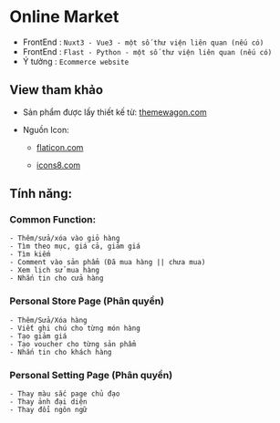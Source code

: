 # Online Market
- FrontEnd : `Nuxt3 - Vue3 - một số thư viện liên quan (nếu có)`
- FrontEnd : `Flast - Python - một số thư viện liên quan (nếu có)`
- Ý tưởng : `Ecommerce website`


## View tham khảo

- Sản phẩm được lấy thiết kế từ: [themewagon.com](https://themewagon.com/themes/fruitables-free/)

- Nguồn Icon:

	+ [flaticon.com](https://www.flaticon.com/)

	+ [icons8.com](https://icons8.com/icons/)


## Tính năng:
 
### Common Function:
	- Thêm/sửa/xóa vào giỏ hàng
	- Tìm theo mục, giá cả, giảm giá
	- Tìm kiếm
	- Comment vào sản phẩm (Đã mua hàng || chưa mua)
	- Xem lịch sử mua hàng
	- Nhắn tin cho cửa hàng


### Personal Store Page (Phân quyền)
	- Thêm/Sửa/Xóa hàng
	- Viết ghi chú cho từng món hàng
	- Tạo giảm giá
	- Tạo voucher cho từng sản phẩm
	- Nhắn tin cho khách hàng


### Personal Setting Page (Phân quyền)
	- Thay màu sắc page chủ đạo
	- Thay ảnh đại diện
	- Thay đổi ngôn ngữ

